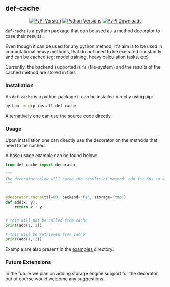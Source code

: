 ## def-cache

<p align="center">
  <a href="https://pypi.org/project/def-cache"><img alt="PyPI Version" src="https://img.shields.io/pypi/v/def-cache" /></a>
  <a href="https://pypi.org/project/def-cache"><img alt="Python Versions" src="https://img.shields.io/pypi/pyversions/def-cache" /></a>
  <a href="https://pepy.tech/projects/def-cache"><img src="https://static.pepy.tech/badge/def-cache" alt="PyPI Downloads"></a>
<br/>
</p>

`def-cache` is a python package that can be used as a method decorator to case their results.

Even though it can be used for any python method, it's aim is to be used in computational heavy methods,
that do not need to be executed constantly and can be cached (eg: model training, heavy calculation tasks, etc)

Currently, the backend supported is `fs` (file-system) and the results of the cached method are stored in files

### Installation

As `def-cache` is a python package it can be installed directly using pip:

```bash
python -m pip install def-cache
```

Alternatively one can use the source code directly.

### Usage

Upon installation one can directly use the decorator on the methods that need to be cached.

A base usage example can be found below:

```python
from def_cache import decorator

"""
The decorator below will cache the results of method: add for 60s in a file stored in the tmp relative path
"""


@decorator.cache(ttl=60, backend='fs', storage='tmp')
def add(x, y):
    return x + y


# this will not be called from cache
print(add(1, 2))

# this will be retrieved from cache
print(add(1, 2))
```

Example are also present in the [examples](/examples) directory.

### Future Extensions

In the future we plan on adding storage engine support for the decorator, but of course would welcome any suggestions.
